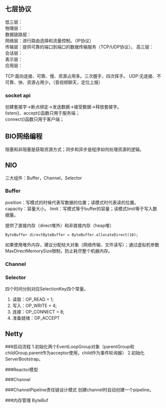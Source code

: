 #

## 七层协议
低三层：  
    物理层：  
    数据链路层：  
    网络层：进行路由选择和流量控制。（IP协议）  
传输层：提供可靠的端口到端口的数据传输服务（TCP/UDP协议）。
高三层：  
    会话层：  
    表示层：  
    应用层：  

TCP:面向连接、可靠、慢、资源占用多。三次握手，四次挥手。
UDP:无连接、不可靠、快、资源占用少。（音视频聊天，定位上报）

### socket api
创建套接字->断点绑定->发送数据->接受数据->释放套接字。  
listen()、accept()函数只用于服务端；  
connect()函数只用于客户端；

## BIO网络编程
阻塞和非阻塞是获取资源方式；同步和异步是程序如何处理资源的逻辑。


## NIO
三大组件：Buffer，Channel，Selector

### Buffer
position：写模式的时候代表写数据的位置；读模式时代表读的位置。
capacity：容量大小。
limit：写模式等于buffer的容量；读模式limit等于写入数据量。

提供了直接内存（direct堆外）和非直接内存（heap堆）
```
ByteBuffer directByteBuffer = ByteBuffer.allocateDirect(10);
```
如果使用堆外内存，建议分配给大对象（网络传输、文件读写）；通过虚拟机参数MaxDirectMemorySize限制，防止耗尽整个机器内存。

### Channel

### Selector
四个时间分别对应SelectionKey四个常量。
1. 读取：OP_READ = 1;
2. 写入：OP_WRITE = 4;
3. 连接：OP_CONNECT = 8;
4. 准备就绪：OP_ACCEPT 


## Netty

###启动流程
1.初始化两个EventLoopGroup对象（parentGroup和childGroup,parent作为acceptor使用，child作为事件轮询器）
2.初始化ServerBootstrap。

###Reactor模型

###Channel

###ChannelPipeline责任链设计模式
创建channel时自动创建一个pipeline。

###内存管理 ByteBuf
